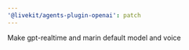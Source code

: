 ```yaml
---
'@livekit/agents-plugin-openai': patch
---
```


Make gpt-realtime and marin default model and voice
